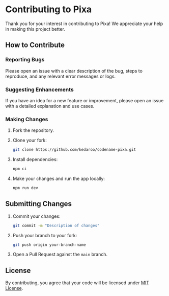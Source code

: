 # Contributing to Pixa

Thank you for your interest in contributing to Pixa! We appreciate your help in making this project better.

## How to Contribute

### Reporting Bugs
Please open an issue with a clear description of the bug, steps to reproduce, and any relevant error messages or logs.

### Suggesting Enhancements
If you have an idea for a new feature or improvement, please open an issue with a detailed explanation and use cases.

### Making Changes
1. Fork the repository.
2. Clone your fork:

   ```bash
   git clone https://github.com/kedaroo/codename-pixa.git
   ```
4. Install dependencies:
   
   ```bash
   npm ci
   ```
6. Make your changes and run the app locally:
   
   ```bash
   npm run dev
   ```


## Submitting Changes
1. Commit your changes:
   
   ```bash
   git commit -m "Description of changes"
   ```
3. Push your branch to your fork:
   
   ```bash
   git push origin your-branch-name
   ```
5. Open a Pull Request against the `main` branch.

## License
By contributing, you agree that your code will be licensed under [MIT License](https://github.com/kedaroo/codename-pixa/blob/main/LICENSE.md).
